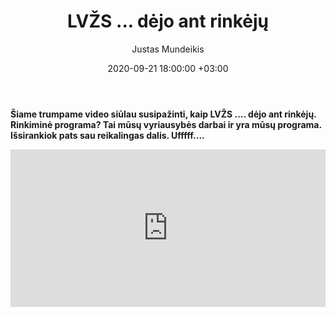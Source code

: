 ﻿---
title: LVŽS ... dėjo ant rinkėjų
date: 2020-09-21 18:00:00 +03:00
author: Justas Mundeikis
layout: post
comments: true
citation: true
image:  /assets/2020/09/22/gg-sindikatas-77014799.jpg
thumbnail: /assets/2020/09/22/thumb.gg-sindikatas-77014799.jpg
categories:
  - 2020 Seimo rinkimai
tags:
  - LVŽS
---
**Šiame trumpame video siūlau susipažinti, kaip LVŽS .... dėjo ant rinkėjų. Rinkiminė programa? Tai mūsų vyriausybės darbai ir yra mūsų programa. Išsirankiok pats sau reikalingas dalis. Ufffff....**<!--more-->


<div style="position: relative; overflow: hidden; padding-top: 50%;"><iframe style="position: absolute; top: 0;left: 0; width: 100%; height: 100%;border: 0;" src="https://www.youtube.com/embed/GGgby7DvAeo" frameborder='0' scrolling='no' allowfullscreen></iframe></div>
